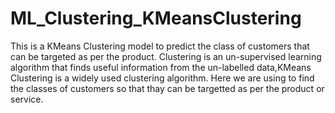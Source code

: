 # ML_Clustering_KMeansClustering
This is a KMeans Clustering model to predict the class of customers that can be targeted as per the product.
Clustering is an un-supervised learning algorithm that finds useful information from the un-labelled data,KMeans Clustering is a widely used clustering algorithm.
Here we are using to find the classes of customers so that thay can be targetted as per the product or service.
